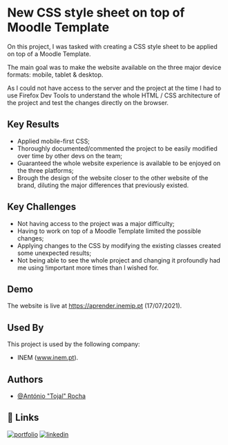 
# New CSS style sheet on top of Moodle Template

On this project, I was tasked with creating a CSS style sheet to be applied on top of a Moodle Template. 

The main goal was to make the website available on the three major device formats: mobile, tablet & desktop.

As I could not have access to the server and the project at the time I had to use Firefox Dev Tools to understand the whole HTML / CSS architecture of the project and test the changes directly on the browser.

## Key Results

- Applied mobile-first CSS;
- Thoroughly documented/commented the project to be easily modified over time by other devs on the team;
- Guaranteed the whole website experience is available to be enjoyed on the three platforms;
- Brough the design of the website closer to the other website of the brand, diluting the major differences that previously existed.

  
## Key Challenges

- Not having access to the project was a major difficulty;
- Having to work on top of a Moodle Template limited the possible changes;
- Applying changes to the CSS by modifying the existing classes created some unexpected results;
- Not being able to see the whole project and changing it profoundly had me using !important more times than I wished for.
  
## Demo

The website is live at https://aprender.inemip.pt (17/07/2021).

  
## Used By

This project is used by the following company:

- INEM (www.inem.pt).


## Authors

- [@António "Tojal" Rocha](https://www.github.com/T0jal)

  
## 🔗 Links
[![portfolio](https://img.shields.io/badge/my_portfolio-000?style=for-the-badge&logo=ko-fi&logoColor=white)](http://tojal.pt/)
[![linkedin](https://img.shields.io/badge/linkedin-0A66C2?style=for-the-badge&logo=linkedin&logoColor=white)](https://www.linkedin.com/in/antoniopedrosilvarocha/)